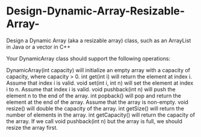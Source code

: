 # Design-Dynamic-Array-Resizable-Array-
Design a Dynamic Array (aka a resizable array) class, such as an ArrayList in Java or a vector in C++

Your DynamicArray class should support the following operations:

DynamicArray(int capacity) will initialize an empty array with a capacity of capacity, where capacity > 0.
int get(int i) will return the element at index i. Assume that index i is valid.
void set(int i, int n) will set the element at index i to n. Assume that index i is valid.
void pushback(int n) will push the element n to the end of the array.
int popback() will pop and return the element at the end of the array. Assume that the array is non-empty.
void resize() will double the capacity of the array.
int getSize() will return the number of elements in the array.
int getCapacity() will return the capacity of the array.
If we call void pushback(int n) but the array is full, we should resize the array first.
